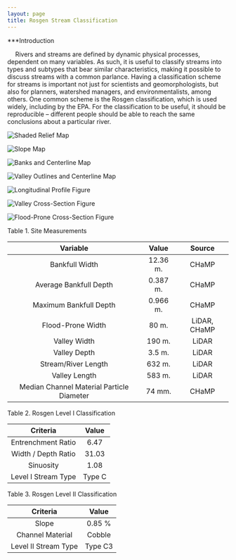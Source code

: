 ```yaml
---
layout: page
title: Rosgen Stream Classification
---
```


***Introduction

&emsp; Rivers and streams are defined by dynamic physical processes, dependent on many variables. As such, it is useful to classify streams into types and subtypes that bear similar characteristics, making it possible to discuss streams with a common parlance. Having a classification scheme for streams is important not just for scientists and geomorphologists, but also for planners, watershed managers, and environmentalists, among others. One common scheme is the Rosgen classification, which is used widely, including by the EPA. For the classification to be useful, it should be reproducible – different people should be able to reach the same conclusions about a particular river. 

![Shaded Relief Map](/hypsomap.png)

![Slope Map](/slopemap.png)

![Banks and Centerline Map](/bankscentermap.png)

![Valley Outlines and Centerline Map](/valleycentermap.png)

![Longitudinal Profile Figure](/longitudinalprofile.png)

![Valley Cross-Section Figure](/crosssection1.png)

![Flood-Prone Cross-Section Figure](/crosssection2.png)



Table 1. Site Measurements

| Variable | Value | Source |
| :-: | :-: | :-: |
| Bankfull Width | 12.36 m. | CHaMP |
| Average Bankfull Depth | 0.387 m. | CHaMP |
| Maximum Bankfull Depth | 0.966 m. | CHaMP |
| Flood-Prone Width | 80 m. | LiDAR, CHaMP |
| Valley Width | 190 m. | LiDAR |
| Valley Depth | 3.5 m. | LiDAR |
| Stream/River Length | 632 m. | LiDAR |
| Valley Length | 583 m. | LiDAR |
| Median Channel Material Particle Diameter | 74 mm. | CHaMP |


Table 2. Rosgen Level I Classification

| Criteria | Value |
| :-: | :-: |
| Entrenchment Ratio | 6.47 |
| Width / Depth Ratio | 31.03 |
| Sinuosity | 1.08 |
| Level I Stream Type | Type C |


Table 3. Rosgen Level II Classification

| Criteria | Value |
| :-: | :-: |
| Slope | 0.85 % |
| Channel Material | Cobble |
| Level II Stream Type | Type C3 |
